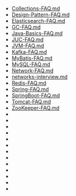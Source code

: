
- [Collections-FAQ.md](Collections-FAQ.md)
- [Design-Pattern-FAQ.md](Design-Pattern-FAQ.md)
- [Elasticsearch-FAQ.md](Elasticsearch-FAQ.md)
- [GC-FAQ.md](GC-FAQ.md)
- [Java-Basics-FAQ.md](Java-Basics-FAQ.md)
- [JUC-FAQ.md](JUC-FAQ.md)
- [JVM-FAQ.md](JVM-FAQ.md)
- [Kafka-FAQ.md](Kafka-FAQ.md)
- [MyBatis-FAQ.md](MyBatis-FAQ.md)
- [MySQL-FAQ.md](MySQL-FAQ.md)
- [Network-FAQ.md](Network-FAQ.md)
- [networks-interview.md](networks-interview.md)
- [Redis-FAQ.md](Redis-FAQ.md)
- [Spring-FAQ.md](Spring-FAQ.md)
- [SpringBoot-FAQ.md](SpringBoot-FAQ.md)
- [Tomcat-FAQ.md](Tomcat-FAQ.md)
- [ZooKeeper-FAQ.md](ZooKeeper-FAQ.md)
- []()
- []()
- []()
- []()
- []()
- []()
- []()
- []()
- []()
- []()
- []()
- []()
- []()